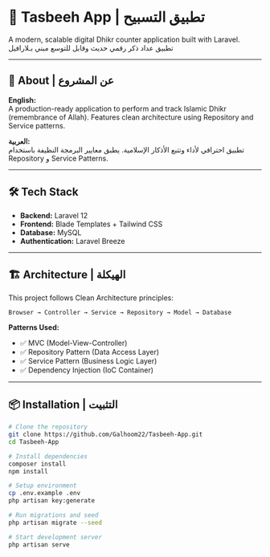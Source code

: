 # 📿 Tasbeeh App | تطبيق التسبيح

A modern, scalable digital Dhikr counter application built with Laravel.  
تطبيق عداد ذكر رقمي حديث وقابل للتوسع مبني بـلارافيل

---

## 🎯 About | عن المشروع

**English:**  
A production-ready application to perform and track Islamic Dhikr (remembrance of Allah). Features clean architecture using Repository and Service patterns.

**العربية:**  
تطبيق احترافي لأداء وتتبع الأذكار الإسلامية. يطبق معايير البرمجة النظيفة باستخدام Repository و Service Patterns.

---

## 🛠️ Tech Stack

-   **Backend:** Laravel 12
-   **Frontend:** Blade Templates + Tailwind CSS
-   **Database:** MySQL
-   **Authentication:** Laravel Breeze

---

## 🏗️ Architecture | الهيكلة

This project follows Clean Architecture principles:

`Browser → Controller → Service → Repository → Model → Database`

**Patterns Used:**

-   ✅ MVC (Model-View-Controller)
-   ✅ Repository Pattern (Data Access Layer)
-   ✅ Service Pattern (Business Logic Layer)
-   ✅ Dependency Injection (IoC Container)

---

## 📦 Installation | التثبيت

```bash
# Clone the repository
git clone https://github.com/Galhoom22/Tasbeeh-App.git
cd Tasbeeh-App

# Install dependencies
composer install
npm install

# Setup environment
cp .env.example .env
php artisan key:generate

# Run migrations and seed
php artisan migrate --seed

# Start development server
php artisan serve
```
